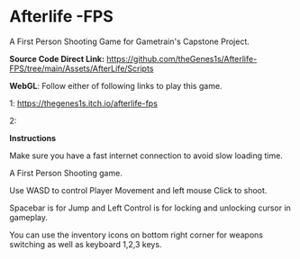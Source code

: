 # Afterlife -FPS 
 A First Person Shooting Game for Gametrain's Capstone Project.
 
 **Source Code Direct Link:**
 https://github.com/theGenes1s/Afterlife-FPS/tree/main/Assets/AfterLife/Scripts
 
 **WebGL**: Follow either of following links to play this game.
 
 1: https://thegenes1s.itch.io/afterlife-fps
 
 2:
 
 **Instructions**
 
 Make sure you have a fast internet connection to avoid slow loading time.
 
 A First Person Shooting game. 
 
 Use WASD to control Player Movement and left mouse Click to shoot. 
 
 Spacebar is for Jump and Left Control is for locking and unlocking cursor in gameplay. 
 
 You can use the inventory icons on bottom right corner for weapons switching as well as keyboard 1,2,3 keys.
